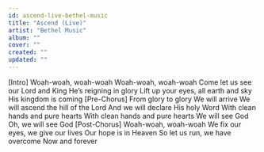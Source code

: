 ```yaml
---
id: ascend-live-bethel-music
title: "Ascend (Live)"
artist: "Bethel Music"
album: ""
cover: ""
created: ""
updated: ""
---
```


[Intro]
Woah-woah, woah-woah
Woah-woah, woah-woah
Come let us see our Lord and King
He’s reigning in glory
Lift up your eyes, all earth and sky
His kingdom is coming
[Pre-Chorus]
From glory to glory
We will arrive
We will ascend the hill of the Lord
And we will declare His holy Word
With clean hands and pure hearts
With clean hands and pure hearts
We will see God
Oh, we will see God
[Post-Chorus]
Woah-woah, woah-woah
We fix our eyes, we give our lives
Our hope is in Heaven
So let us run, we have overcome
Now and forever